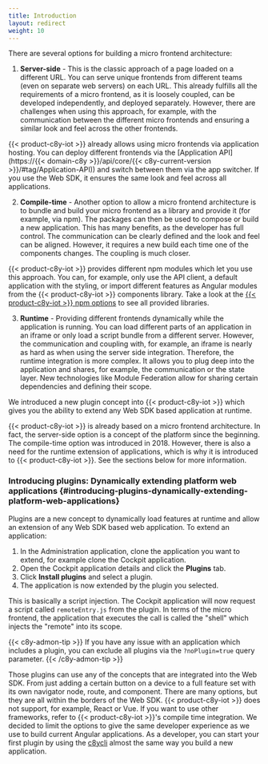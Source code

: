 ```yaml
---
title: Introduction
layout: redirect
weight: 10
---
```

There are several options for building a micro frontend architecture:

1. **Server-side** - This is the classic approach of a page loaded on a different URL. You can serve unique frontends from different teams (even on separate web servers) on each URL. This already fulfills all the requirements of a micro frontend, as it is loosely coupled, can be developed independently, and deployed separately. However, there are challenges when using this approach, for example, with the communication between the different micro frontends and ensuring a similar look and feel across the other frontends.

  {{< product-c8y-iot >}} already allows using micro frontends via application hosting. You can deploy different frontends via the [Application API](https://{{< domain-c8y >}}/api/core/{{< c8y-current-version >}}/#tag/Application-API)) and switch between them via the app switcher. If you use the Web SDK, it ensures the same look and feel across all applications.

2. **Compile-time** - Another option to allow a micro frontend architecture is to bundle and build your micro frontend as a library and provide it (for example, via npm). The packages can then be used to compose or build a new application. This has many benefits, as the developer has full control. The communication can be clearly defined and the look and feel can be aligned. However, it requires a new build each time one of the components changes. The coupling is much closer.

  {{< product-c8y-iot >}} provides different npm modules which let you use this approach. You can, for example, only use the API client, a default application with the styling, or import different features as Angular modules from the {{< product-c8y-iot >}} components library. Take a look at the [{{< product-c8y-iot >}} npm options](https://www.npmjs.com/~c8y) to see all provided libraries. 

3. **Runtime** - Providing different frontends dynamically while the application is running. You can load different parts of an application in an iframe or only load a script bundle from a different server. However, the communication and coupling with, for example, an iframe is nearly as hard as when using the server side integration. Therefore, the runtime integration is more complex. It allows you to plug deep into the application and shares, for example, the communication or the state layer. New technologies like Module Federation allow for sharing certain dependencies and defining their scope.

  We introduced a new plugin concept into {{< product-c8y-iot >}} which gives you the ability to extend any Web SDK based application at runtime.

{{< product-c8y-iot >}} is already based on a micro frontend architecture. In fact, the server-side option is a concept of the platform since the beginning. The compile-time option was introduced in 2018. However, there is also a need for the runtime extension of applications, which is why it is introduced to {{< product-c8y-iot >}}. See the sections below for more information.

### Introducing plugins: Dynamically extending platform web applications {#introducing-plugins-dynamically-extending-platform-web-applications}
Plugins are a new concept to dynamically load features at runtime and allow an extension of any Web SDK based web application. To extend an application:
 
1. In the Administration application, clone the application you want to extend, for example clone the Cockpit application.
2. Open the Cockpit application details and click the **Plugins** tab.
3. Click **Install plugins** and select a plugin.
4. The application is now extended by the plugin you selected.

This is basically a script injection. The Cockpit application will now request a script called `remoteEntry.js` from the plugin. In terms of the micro frontend, the application that executes the call is called the "shell" which injects the "remote" into its scope. 


{{< c8y-admon-tip >}}
If you have any issue with an application which includes a plugin, you can exclude all plugins via the `?noPlugin=true` query parameter.
{{< /c8y-admon-tip >}}


Those plugins can use any of the concepts that are integrated into the Web SDK. From just adding a certain button on a device to a full feature set with its own navigator node, route, and component. There are many options, but they are all within the borders of the Web SDK. {{< product-c8y-iot >}} does not support, for example, React or Vue. If you want to use other frameworks, refer to {{< product-c8y-iot >}}'s compile time integration.
We decided to limit the options to give the same developer experience as we use to build current Angular applications. As a developer, you can start your first plugin by using the [c8ycli](https://www.npmjs.com/package/@c8y/cli) almost the same way you build a new application.